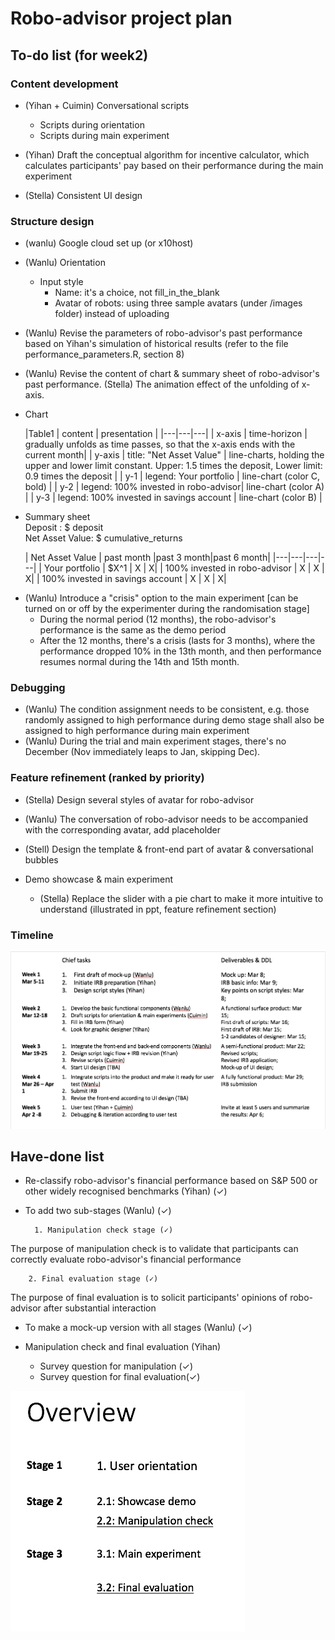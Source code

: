 # Robo-advisor project plan

## To-do list (for week2)

### Content development
- (Yihan + Cuimin) Conversational scripts 
	- Scripts during orientation
	- Scripts during main experiment

- (Yihan) Draft the conceptual algorithm for incentive calculator, which calculates participants' pay based on their performance during the main experiment 

- (Stella) Consistent UI design 


### Structure design 
- (wanlu) Google cloud set up (or x10host)
- (Wanlu) Orientation 
	- Input style
		- Name: it's a choice, not fill_in_the_blank
		- Avatar of robots: using three sample avatars (under /images folder) instead of uploading
- (Wanlu) Revise the parameters of robo-advisor's past performance based on Yihan's simulation of historical results (refer to the file performance_parameters.R, section 8) 
- (Wanlu) Revise the content of chart & summary sheet of robo-advisor's past performance. (Stella) The animation effect of the unfolding of x-axis.
- Chart 

	|Table1 | content | presentation  |
|---|---|---|
| x-axis | time-horizon | gradually unfolds as time passes, so that the x-axis ends with the current month|
|  y-axis |  title: "Net Asset Value" | line-charts, holding the upper and lower limit constant. Upper: 1.5 times the deposit, Lower limit: 0.9 times the deposit |
|  y-1 | legend: Your portfolio | line-chart (color C, bold) |
|  y-2 | legend:  100% invested in robo-advisor| line-chart (color A) |
|  y-3 | legend: 100% invested in savings account | line-chart (color B) |

- Summary sheet <br>
Deposit : $ deposit <br>
Net Asset Value: $ cumulative_returns
  
	| Net Asset Value | past month |past 3 month|past 6 month|
|---|---|---|---|
| Your portfolio | $X^1 | X | X|
| 100% invested in robo-advisor | X | X | X|
| 100% invested in savings account | X | X | X|

[^1]: dynamically calculated/updated by the programmed formula


- (Wanlu) Introduce a "crisis" option to the main experiment [can be turned on or off by the experimenter during the randomisation stage]
	- During the normal period (12 months), the robo-advisor's performance is the same as the demo period 
	- After the 12 months, there's a crisis (lasts for 3 months), where the performance dropped 10% in the 13th month, and then performance resumes normal during the 14th and 15th month.

### Debugging
- (Wanlu) The condition assignment needs to be consistent, e.g. those randomly assigned to high performance during demo stage shall also be assigned to high performance during main experiment 
- (Wanlu) During the trial and main experiment stages, there's no December (Nov immediately leaps to Jan, skipping Dec).

### Feature refinement (ranked by priority)
- (Stella) Design several styles of avatar for robo-advisor  

- (Wanlu) The conversation of robo-advisor needs to be accompanied with the corresponding avatar, add placeholder

- (Stell) Design the template & front-end part of avatar & conversational bubbles

- Demo showcase & main experiment
	- (Stella) Replace the slider with a pie chart to make it more intuitive to understand (illustrated in ppt, feature refinement section)  

### Timeline

![timeline](/images/timeline.png)

## Have-done list
- Re-classify robo-advisor's financial performance based on S&P 500 or other widely recognised benchmarks (Yihan) (✓)

- To add two sub-stages (Wanlu) (✓)

		1. Manipulation check stage (✓)

The purpose of manipulation check is to validate that participants can correctly evaluate robo-advisor's financial performance

		2. Final evaluation stage (✓)
	
The purpose of final evaluation is to solicit participants' opinions of robo-advisor after substantial interaction

- To make a mock-up version with all stages (Wanlu) (✓)

- Manipulation check and final evaluation (Yihan)
	- Survey question for manipulation (✓)
	- Survey question for final evaluation(✓)

![overview](/images/overview.png)
